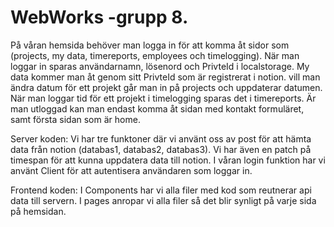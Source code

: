 ﻿# WebWorks -grupp 8.

På våran hemsida behöver man logga in för att komma åt sidor som (projects, my data, timereports, employees och timelogging). När man loggar in sparas användarnamn, lösenord och PrivteId i localstorage. My data kommer man åt genom sitt PrivteId som är registrerat i notion. vill man ändra datum för ett projekt går man in på projects och uppdaterar datumen. När man loggar tid för ett projekt i timelogging sparas det i timereports. Är man utloggad kan man endast komma åt sidan med kontakt formuläret, samt första sidan som är home.

Server koden: Vi har tre funktoner där vi använt oss av post för att hämta data från notion (databas1, databas2, databas3). Vi har även en patch på timespan för att kunna uppdatera data till notion. I våran login funktion har vi använt Client för att autentisera användaren som loggar in.

Frontend koden: I Components har vi alla filer med kod som reutnerar api data till servern. I pages anropar vi alla filer så det blir synligt på varje sida på hemsidan.
